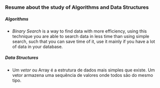 ### Resume about the study of Algorithms and Data Structures

##### Algorithms

* *Binary Search* is a way to find data with more efficiency, using this technique you are able to search data in less time than using simple search, such that you can save time of it, use it
   mainly if you have a lot of data in your database.




##### Data Structures

* Um *vetor* ou Array é a estrutura de dados mais simples que existe. Um vetor armazena uma sequência de valores onde todos são do mesmo tipo.
 
